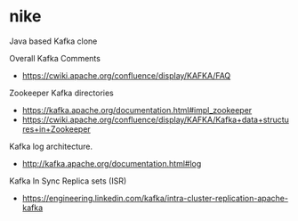 # nike
Java based Kafka clone


Overall Kafka Comments

- https://cwiki.apache.org/confluence/display/KAFKA/FAQ

Zookeeper Kafka directories

- https://kafka.apache.org/documentation.html#impl_zookeeper
- https://cwiki.apache.org/confluence/display/KAFKA/Kafka+data+structures+in+Zookeeper

Kafka log architecture.

- http://kafka.apache.org/documentation.html#log

Kafka In Sync Replica sets (ISR)

- https://engineering.linkedin.com/kafka/intra-cluster-replication-apache-kafka
